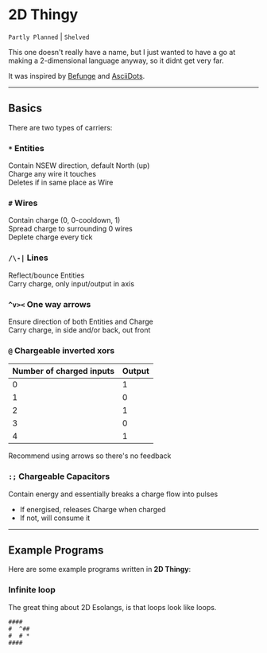 # 2D Thingy
`Partly Planned` | `Shelved`

This one doesn't really have a name, but I just wanted to have a go at making a 2-dimensional language anyway, so it didnt get very far.

It was inspired by [Befunge](https://esolangs.org/wiki/Befunge) and [AsciiDots](https://esolangs.org/wiki/AsciiDots).

---

## Basics

There are two types of carriers:

### `*` Entities
Contain NSEW direction, default North (up)<br>
Charge any wire it touches<br>
Deletes if in same place as Wire

### `#` Wires
Contain charge (0, 0-cooldown, 1)<br>
Spread charge to surrounding 0 wires<br>
Deplete charge every tick

### `/\-|` Lines
Reflect/bounce Entities<br>
Carry charge, only input/output in axis

### `^v><` One way arrows
Ensure direction of both Entities and Charge<br>
Carry charge, in side and/or back, out front

### `@` Chargeable inverted xors
| Number of charged inputs | Output |
| - | - |
| 0 | 1 |
| 1 | 0 |
| 2 | 1 |
| 3 | 0 |
| 4 | 1 |

Recommend using arrows so there's no feedback

### `:;` Chargeable Capacitors
Contain energy and essentially breaks a charge flow into pulses
-   If energised, releases Charge when charged
-   If not, will consume it

---

## Example Programs

Here are some example programs written in **2D Thingy**:

### Infinite loop

The great thing about 2D Esolangs, is that loops look like loops.

```
####
#  ^##
#  # *
####
```